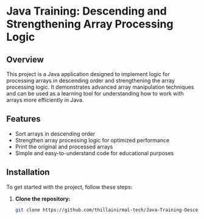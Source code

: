 # Java Training: Descending and Strengthening Array Processing Logic

## Overview
This project is a Java application designed to implement logic for processing arrays in descending order and strengthening the array processing logic. It demonstrates advanced array manipulation techniques and can be used as a learning tool for understanding how to work with arrays more efficiently in Java.

## Features
- Sort arrays in descending order
- Strengthen array processing logic for optimized performance
- Print the original and processed arrays
- Simple and easy-to-understand code for educational purposes

## Installation
To get started with the project, follow these steps:

1. **Clone the repository:**
   ```sh
   git clone https://github.com/thillainirmal-tech/Java-Training-Descending-StrengtheningArrayProcessingLogic.git
